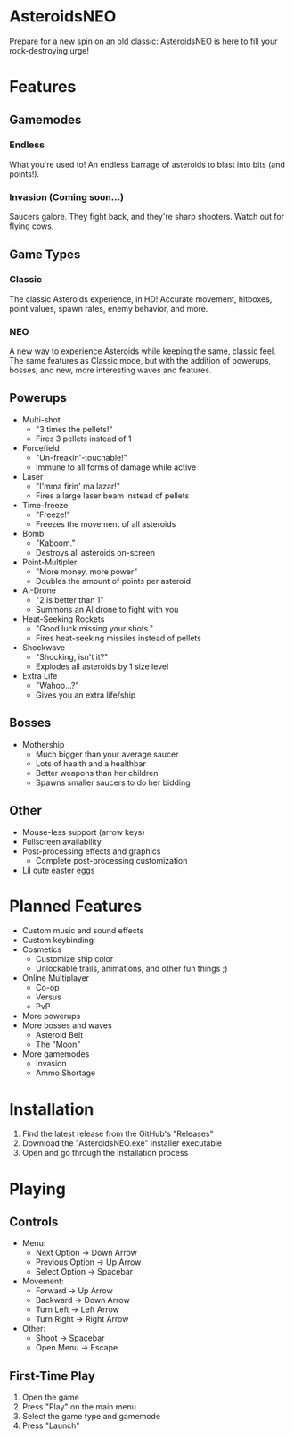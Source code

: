 # AsteroidsNEO
Prepare for a new spin on an old classic: AsteroidsNEO is here to fill your rock-destroying urge!

# Features
## Gamemodes
### Endless
What you're used to! An endless barrage of asteroids to blast into bits (and points!).

### Invasion (Coming soon...)
Saucers galore. They fight back, and they're sharp shooters. Watch out for flying cows.

## Game Types
### Classic
The classic Asteroids experience, in HD! Accurate movement, hitboxes, point values, spawn rates, enemy behavior, and more.

### NEO
A new way to experience Asteroids while keeping the same, classic feel. The same features as Classic mode, but with the addition of powerups, bosses, and new, more interesting waves and features.

## Powerups
- Multi-shot
    - "3 times the pellets!"
    - Fires 3 pellets instead of 1
- Forcefield
    - "Un-freakin'-touchable!"
    - Immune to all forms of damage while active
- Laser
    - "I'mma firin' ma lazar!"
    - Fires a large laser beam instead of pellets
- Time-freeze
    - "Freeze!"
    - Freezes the movement of all asteroids
- Bomb
    - "Kaboom."
    - Destroys all asteroids on-screen
- Point-Multipler
    - "More money, more power"
    - Doubles the amount of points per asteroid
- AI-Drone
    - "2 is better than 1"
    - Summons an AI drone to fight with you
- Heat-Seeking Rockets
    - "Good luck missing your shots."
    - Fires heat-seeking missiles instead of pellets
- Shockwave
    - "Shocking, isn't it?"
    - Explodes all asteroids by 1 size level
- Extra Life
    - "Wahoo...?"
    - Gives you an extra life/ship

## Bosses
- Mothership
    - Much bigger than your average saucer
    - Lots of health and a healthbar
    - Better weapons than her children
    - Spawns smaller saucers to do her bidding

## Other
- Mouse-less support (arrow keys)
- Fullscreen availability
- Post-processing effects and graphics
    - Complete post-processing customization
- Lil cute easter eggs

# Planned Features
- Custom music and sound effects
- Custom keybinding
- Cosmetics
    - Customize ship color
    - Unlockable trails, animations, and other fun things ;)
- Online Multiplayer
    - Co-op
    - Versus
    - PvP
- More powerups
- More bosses and waves
    - Asteroid Belt
    - The "Moon"
- More gamemodes
    - Invasion
    - Ammo Shortage

# Installation
1. Find the latest release from the GitHub's "Releases"
2. Download the "AsteroidsNEO.exe" installer executable
3. Open and go through the installation process

# Playing
## Controls
- Menu:
    - Next Option -> Down Arrow
    - Previous Option -> Up Arrow
    - Select Option -> Spacebar
- Movement: 
    - Forward -> Up Arrow
    - Backward -> Down Arrow
    - Turn Left -> Left Arrow
    - Turn Right -> Right Arrow
- Other:
    - Shoot -> Spacebar
    - Open Menu -> Escape
    
## First-Time Play
1. Open the game
2. Press "Play" on the main menu
3. Select the game type and gamemode
4. Press "Launch"